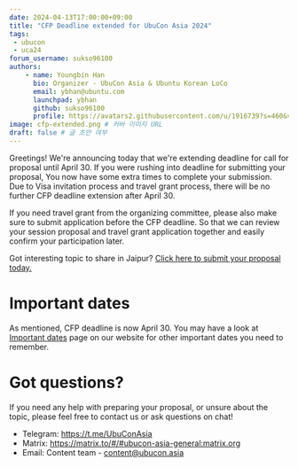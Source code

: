 ```yaml
---
date: 2024-04-13T17:00:00+09:00
title: "CFP Deadline extended for UbuCon Asia 2024"
tags:
 - ubucon
 - uca24
forum_username: sukso96100
authors:
    - name: Youngbin Han
      bio: Organizer - UbuCon Asia & Ubuntu Korean LoCo
      email: ybhan@ubuntu.com
      launchpad: ybhan
      github: sukso96100
      profile: https://avatars2.githubusercontent.com/u/1916739?s=460&v=4
image: cfp-extended.png # 커버 이미지 URL
draft: false # 글 초안 여부
---
```


Greetings! We're announcing today that we're extending deadline for call for proposal until April 30. If you were rushing into deadline for submitting your proposal, You now have some extra times to complete your submission. Due to Visa invitation process and travel grant process, there will be no further CFP deadline extension after April 30. 

If you need travel grant from the organizing committee, please also make sure to submit application before the CFP deadline. So that we can review your session proposal and travel grant application together and easily confirm your participation later.

Got interesting topic to share in Jaipur? [Click here to submit your proposal today.](https://2024.ubucon.asia/cfp)  

# Important dates

As mentioned, CFP deadline is now April 30. You may have a look at [Important dates](https://2024.ubucon.asia/programs/important-dates/) page on our website for other important dates you need to remember.

# Got questions?

If you need any help with preparing your proposal, or unsure about the topic, please feel free to contact us or ask questions on chat!

- Telegram: https://t.me/UbuConAsia
- Matrix: https://matrix.to/#/#ubucon-asia-general:matrix.org
- Email: Content team - content@ubucon.asia